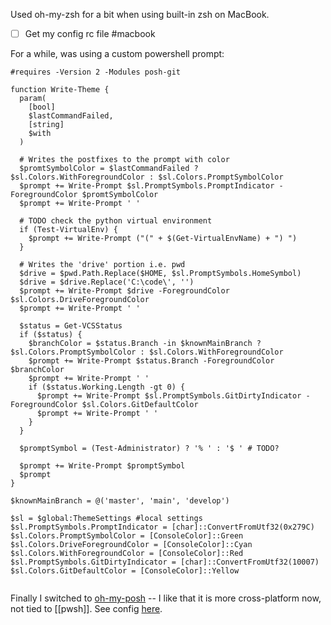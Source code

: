 Used oh-my-zsh for a bit when using built-in zsh on MacBook.
- [ ] Get my config rc file #macbook 

For a while, was using a custom powershell prompt:

```pwsh
#requires -Version 2 -Modules posh-git

function Write-Theme {
  param(
    [bool]
    $lastCommandFailed,
    [string]
    $with
  )

  # Writes the postfixes to the prompt with color
  $promtSymbolColor = $lastCommandFailed ? $sl.Colors.WithForegroundColor : $sl.Colors.PromptSymbolColor
  $prompt += Write-Prompt $sl.PromptSymbols.PromptIndicator -ForegroundColor $promtSymbolColor
  $prompt += Write-Prompt ' '

  # TODO check the python virtual environment
  if (Test-VirtualEnv) {
    $prompt += Write-Prompt ("(" + $(Get-VirtualEnvName) + ") ")
  }

  # Writes the 'drive' portion i.e. pwd
  $drive = $pwd.Path.Replace($HOME, $sl.PromptSymbols.HomeSymbol)
  $drive = $drive.Replace('C:\code\', '')
  $prompt += Write-Prompt $drive -ForegroundColor $sl.Colors.DriveForegroundColor
  $prompt += Write-Prompt ' '

  $status = Get-VCSStatus
  if ($status) {
    $branchColor = $status.Branch -in $knownMainBranch ? $sl.Colors.PromptSymbolColor : $sl.Colors.WithForegroundColor
    $prompt += Write-Prompt $status.Branch -ForegroundColor $branchColor
    $prompt += Write-Prompt ' '
    if ($status.Working.Length -gt 0) {
      $prompt += Write-Prompt $sl.PromptSymbols.GitDirtyIndicator -ForegroundColor $sl.Colors.GitDefaultColor
      $prompt += Write-Prompt ' '
    }
  }

  $promptSymbol = (Test-Administrator) ? '% ' : '$ ' # TODO?

  $prompt += Write-Prompt $promptSymbol
  $prompt
}

$knownMainBranch = @('master', 'main', 'develop')

$sl = $global:ThemeSettings #local settings
$sl.PromptSymbols.PromptIndicator = [char]::ConvertFromUtf32(0x279C)
$sl.Colors.PromptSymbolColor = [ConsoleColor]::Green
$sl.Colors.DriveForegroundColor = [ConsoleColor]::Cyan
$sl.Colors.WithForegroundColor = [ConsoleColor]::Red
$sl.PromptSymbols.GitDirtyIndicator = [char]::ConvertFromUtf32(10007)
$sl.Colors.GitDefaultColor = [ConsoleColor]::Yellow


```

Finally I switched to [oh-my-posh](https://ohmyposh.dev/) -- I like that it is more cross-platform now, not tied to [[pwsh]].
See config [here](../.go-my-posh.yaml). 
